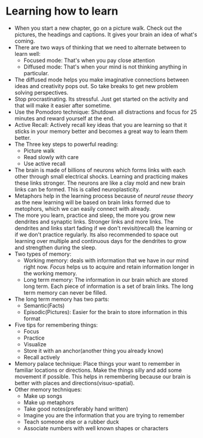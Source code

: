 # Learning how to learn

- When you start a new chapter, go on a picture walk. Check out the pictures, the headings and captions. It gives your brain an idea of what's coming.
- There are two ways of thinking that we need to alternate between to learn well:
    - Focused mode: That's when you pay close attention
    - Diffused mode: That's when your mind is not thinking anything in particular. 
- The diffused mode helps you make imaginative connections between ideas and creativity pops out. So take breaks to get new problem solving perspectives.
- Stop procrastinating. Its stressful. Just get started on the activity and that will make it easier after sometime.
- Use the Pomodoro technique: Shutdown all distractions and focus for 25 minutes and reward yourself at the end.
- Active Recall: Actively recall key ideas that you are learning so that it sticks in your memory better and becomes a great way to learn them better.
- The Three key steps to powerful reading:
    - Picture walk
    - Read slowly with care
    - Use active recall
- The brain is made of billions of neurons which forms links with each other through small electrical shocks. Learning and practicing makes these links stronger. The neurons are like a clay mold and new brain links can be formed. This is called neuroplasticity.
- Metaphors help in the learning process because of *neural reuse theory* as the new learning will be based on brain links formed due to metophors, which we can easily connect with already.
- The more you learn, practice and sleep, the more you grow new dendrites and synaptic links. Stronger links and more links. The dendrites and links start fading if we don't revisit(recall) the learning or if we don't practice regularly. Its also recommended to space out learning over multiple and continuous days for the dendrites to grow and strengthen during the sleep.
- Two types of memory:
    - Working memory:  deals with information that we have in our mind right now. *Focus* helps us to acquire and retain information longer in the working memory.
    - Long term memory: The information in our brain which are stored long term. Each piece of information is a set of brain links. The long term memory can never be filled.
- The long term memory has two parts:
    - Semantic(Facts)
    - Episodic(Pictures): Easier for the brain to store information in this format
- Five tips for remembering things:
    - Focus
    - Practice
    - Visualize
    - Store it with an anchor(another thing you already know)
    - Recall actively
- Memory palace technique: Place things your want to remember in familiar locations or directions. Make the things silly and add some movement if possible. This helps in remembering because our brain is better with places and directions(visuo-spatial).
- Other memory techniques:
    - Make up songs
    - Make up metaphors
    - Take good notes(preferably hand written)
    - Imagine you are the information that you are trying to remember
    - Teach someone else or a rubber duck
    - Associate numbers with well known shapes or characters



